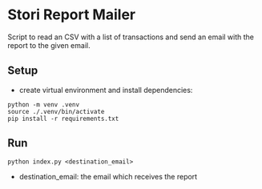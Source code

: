 # Stori Report Mailer

Script to read an CSV with a list of transactions and send an email with the
report to the given email.

## Setup

- create virtual environment and install dependencies:
```
python -m venv .venv
source ./.venv/bin/activate
pip install -r requirements.txt
```

## Run

```
python index.py <destination_email>
```

- destination_email: the email which receives the report
